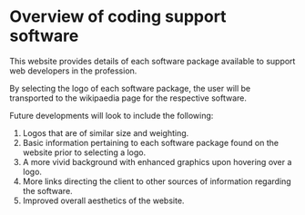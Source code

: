 # Overview of coding support software

This website provides details of each software package available to support web developers in the profession.

By selecting the logo of each software package, the user will be transported to the wikipaedia page for the respective software.

Future developments will look to include the following:

1. Logos that are of similar size and weighting.
2. Basic information pertaining to each software package found on the website prior to selecting a logo.
3. A more vivid background with enhanced graphics upon hovering over a logo.
4. More links directing the client to other sources of information regarding the software.
5. Improved overall aesthetics of the website.
